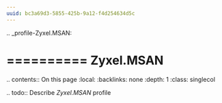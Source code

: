 ```yaml
---
uuid: bc3a69d3-5855-425b-9a12-f4d254634d5c
---
```

.. _profile-Zyxel.MSAN:

==========
Zyxel.MSAN
==========

.. contents:: On this page
    :local:
    :backlinks: none
    :depth: 1
    :class: singlecol

.. todo::
    Describe *Zyxel.MSAN* profile

